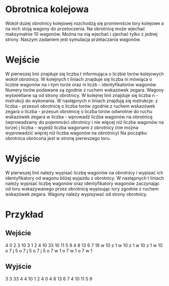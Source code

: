 # Obrotnica kolejowa
Wokół dużej obrotnicy kolejowej rozchodzą się promieniście tory kolejowe a na nich stoją wagony do przetoczenia. Na obrotnicę może wjechać maksymalnie 10 wagonów. Można na nią wjechać i zjechać tylko z jednej strony.
Naszym zadaniem jest symulacja przetaczania wagonów.
# Wejście
W pierwszej linii znajduje się liczba t informująca o liczbie torów kolejowych wokół obrotnicy. W kolejnych t liniach znajduje się liczba ni mówiąca o liczbie wagonów na i-tym torze oraz ni liczb - identyfikatorów wagonów. Numery torów podawane są zgodnie z ruchem wskazówek zegara. Wagony wyświetlane są od strony obrotnicy.
W kolejnej linii znajduje się liczba n - instrukcji do wykonania.
W następnych n liniach znajdują się instrukcje:
z liczba - przesuń obrotnicę o liczba torów zgodnie z ruchem wskazówek zegara
o liczba - przesuń obrotnicę o liczba torów odwrotnie do ruchu wskazówek zegara
w liczba - wprowadź liczba wagonów na obrotnicę (wprowadzamy do pojemności obrotnicy i nie więcej niż liczba wagonów na torze)
j liczba - wyjedź liczba wagonami z obrotnicy (nie można wyprowadzić więcej niż liczba wagonów na obrotnicy)
Na początku obrotnica obrócona jest w stronę pierwszego toru.
# Wyjście
W pierwszej linii należy wypisać liczbę wagonów na obrotnicy i wypisać ich identyfikatory od wagonu bliżej wyjazdu z obrotnicy. W następnych t liniach należy wypisać liczbę wagonów oraz identyfikatory wagonów zaczynając od toru wskazywanego przez obrotnicę wypisując tory zgodnie z ruchem wskazówek zegara. Wagony należy wypisywać od strony obrotnicy.
# Przykład
## Wejście
4 
0
2 3 10
3 1 2 4
10 33 10 11 5 9 4 8 13 6 7
19
w 10
z 1
w 10
z 1
w 10
z 1
w 10
o 7
j 5
o 7
j 5
o 7
j 5
o 7
w 1
o 7
w 1
o 7
w 1

## Wyjście
3 3 33 4
4 10 1 2 4
0
4 8 13 6 7
4 10 11 5 9
